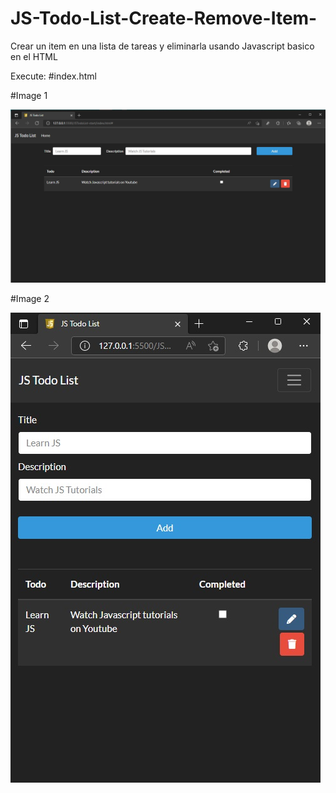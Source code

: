 # JS-Todo-List-Create-Remove-Item-
Crear un item en una lista de tareas y eliminarla usando Javascript basico en el HTML

Execute: #index.html

#Image 1

![alt text](https://github.com/juancr5/JS-Todo-List-Create-Remove-Item-/blob/main/images/index%2001.jpg)

#Image 2

![alt text](https://github.com/juancr5/JS-Todo-List-Create-Remove-Item-/blob/main/images/index%2002.jpg)


